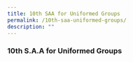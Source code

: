 ```yaml
---
title: 10th SAA for Uniformed Groups
permalink: /10th-saa-uniformed-groups/
description: ""
---
```


### 10th S.A.A for Uniformed Groups
